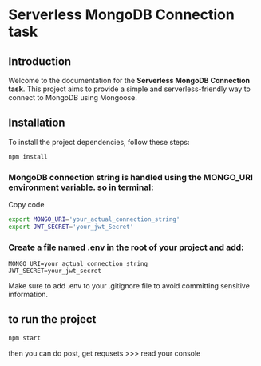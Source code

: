 # Serverless MongoDB Connection task

## Introduction

Welcome to the documentation for the **Serverless MongoDB Connection task**. This project aims to provide a simple and serverless-friendly way to connect to MongoDB using Mongoose.

## Installation

To install the project dependencies, follow these steps:

```bash
npm install
```
### MongoDB connection string is handled using the MONGO_URI environment variable. so in terminal:

Copy code
```bash 
export MONGO_URI='your_actual_connection_string'
export JWT_SECRET='your_jwt_Secret'
```

### Create a file named .env in the root of your project and add:
```
MONGO_URI=your_actual_connection_string
JWT_SECRET=your_jwt_secret
```
Make sure to add .env to your .gitignore file to avoid committing sensitive information.

## to run the project 
```bash
npm start
```
then you can do post, get requsets >>> read your console 
